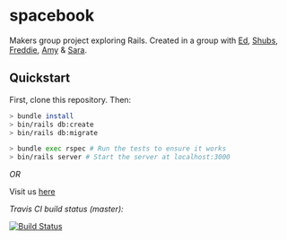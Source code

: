 # spacebook

Makers group project exploring Rails. Created in a group with <a href="https://github.com/edcourage">Ed</a>, <a href="https://github.com/SHUBV92">Shubs</a>, <a href="https://github.com/SevenSecrets">Freddie</a>, <a href="https://github.com/amybalmforth">Amy</a> & <a href="https://github.com/sarar0">Sara</a>.

## Quickstart

First, clone this repository. Then:

```bash
> bundle install
> bin/rails db:create
> bin/rails db:migrate

> bundle exec rspec # Run the tests to ensure it works
> bin/rails server # Start the server at localhost:3000
```

*OR*

Visit us [here](https://spaciest-of-books.herokuapp.com/)

*Travis CI build status (master):*

[![Build Status](https://travis-ci.org/SevenSecrets/acebook-rails-template.svg?branch=master)](https://travis-ci.org/SevenSecrets/acebook-rails-template)
